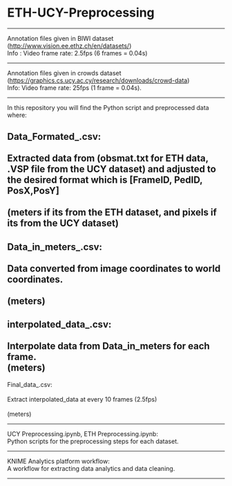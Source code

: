 # ETH-UCY-Preprocessing

------------------------------------------------------------------------------------------------------------------
Annotation files given in BIWI dataset (http://www.vision.ee.ethz.ch/en/datasets/) <br />
Info : Video frame rate: 2.5fps (6 frames = 0.04s)

------------------------------------------------------------------------------------------------------------------
Annotation files given in crowds dataset (https://graphics.cs.ucy.ac.cy/research/downloads/crowd-data) <br />
Info: Video frame rate: 25fps (1 frame = 0.04s). 

------------------------------------------------------------------------------------------------------------------

In this repository you will find the Python script and preprocessed data where: <br />

Data_Formated_<file name>.csv:      <br />   
Extracted data from (obsmat.txt for ETH data, .VSP file from the UCY dataset) and adjusted to the desired format which is [FrameID, PedID, PosX,PosY]  <br />  
(meters if its from the ETH dataset, and pixels if its from the UCY dataset)   
-------------------------------------------------------------------------------------------------------------------  

Data_in_meters_<file name>.csv:    <br />  
Data converted from image coordinates to world coordinates.  <br />                              
(meters)                                        
--------------------------------------------------------------------------------------------------------------------

interpolated_data_<file name>.csv:    <br />                           
Interpolate data from Data_in_meters for each frame. <br />
(meters)    
--------------------------------------------------------------------------------------------------------------------  

Final_data_<file name>.csv:    <br />        
Extract interpolated_data at every 10 frames (2.5fps)  <br />           
(meters)                                  

--------------------------------------------------------------------------------------------------------------------
UCY Preprocessing.ipynb,   ETH Preprocessing.ipynb: <br />
Python scripts for the preprocessing steps for each dataset.

--------------------------------------------------------------------------------------------------------------------
KNIME Analytics platform workflow:    <br />
A workflow for extracting data analytics and data cleaning.
  
--------------------------------------------------------------------------------------------------------------------
